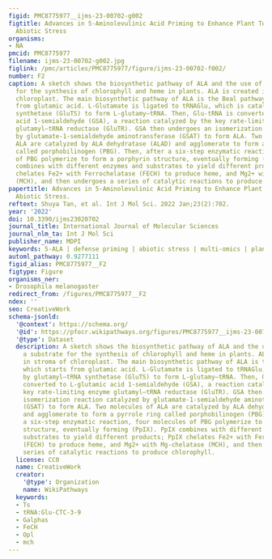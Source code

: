 ```yaml
---
figid: PMC8775977__ijms-23-00702-g002
figtitle: Advances in 5-Aminolevulinic Acid Priming to Enhance Plant Tolerance to
  Abiotic Stress
organisms:
- NA
pmcid: PMC8775977
filename: ijms-23-00702-g002.jpg
figlink: /pmc/articles/PMC8775977/figure/ijms-23-00702-f002/
number: F2
caption: A sketch shows the biosynthetic pathway of ALA and the use of ALA as a substrate
  for the synthesis of chlorophyll and heme in plants. ALA is created in stroma of
  chloroplast. The main biosynthetic pathway of ALA is the Beal pathway, which starts
  from glutamic acid. L-Glutamate is ligated to tRNAGlu, which is catalyzed by glutamyl–tRNA
  synthetase (GluTS) to form L-glutamy–tRNA. Then, Glu-tRNA is converted to L-glutamic
  acid 1-semialdehyde (GSA), a reaction catalyzed by the key rate-limiting enzyme
  glutamyl–tRNA reductase (GluTR). GSA then undergoes an isomerization reaction catalyzed
  by glutamate-1-semialdehyde aminotransferase (GSAT) to form ALA. Two molecules of
  ALA are catalyzed by ALA dehydratase (ALAD) and agglomerate to form a pyrrole ring
  called porphobilinogen (PBG). Then, after a six-step enzymatic reaction, four molecules
  of PBG polymerize to form a porphyrin structure, eventually forming (PpIX). PpIX
  combines with different enzymes and substrates to yield different products; PpIX
  chelates Fe2+ with Ferrochelatase (FECH) to produce heme, and Mg2+ with Mg-chelatase
  (MCH), and then undergoes a series of catalytic reactions to produce chlorophyll.
papertitle: Advances in 5-Aminolevulinic Acid Priming to Enhance Plant Tolerance to
  Abiotic Stress.
reftext: Shuya Tan, et al. Int J Mol Sci. 2022 Jan;23(2):702.
year: '2022'
doi: 10.3390/ijms23020702
journal_title: International Journal of Molecular Sciences
journal_nlm_ta: Int J Mol Sci
publisher_name: MDPI
keywords: 5-ALA | defense priming | abiotic stress | multi-omics | plant hormone
automl_pathway: 0.9277111
figid_alias: PMC8775977__F2
figtype: Figure
organisms_ner:
- Drosophila melanogaster
redirect_from: /figures/PMC8775977__F2
ndex: ''
seo: CreativeWork
schema-jsonld:
  '@context': https://schema.org/
  '@id': https://pfocr.wikipathways.org/figures/PMC8775977__ijms-23-00702-g002.html
  '@type': Dataset
  description: A sketch shows the biosynthetic pathway of ALA and the use of ALA as
    a substrate for the synthesis of chlorophyll and heme in plants. ALA is created
    in stroma of chloroplast. The main biosynthetic pathway of ALA is the Beal pathway,
    which starts from glutamic acid. L-Glutamate is ligated to tRNAGlu, which is catalyzed
    by glutamyl–tRNA synthetase (GluTS) to form L-glutamy–tRNA. Then, Glu-tRNA is
    converted to L-glutamic acid 1-semialdehyde (GSA), a reaction catalyzed by the
    key rate-limiting enzyme glutamyl–tRNA reductase (GluTR). GSA then undergoes an
    isomerization reaction catalyzed by glutamate-1-semialdehyde aminotransferase
    (GSAT) to form ALA. Two molecules of ALA are catalyzed by ALA dehydratase (ALAD)
    and agglomerate to form a pyrrole ring called porphobilinogen (PBG). Then, after
    a six-step enzymatic reaction, four molecules of PBG polymerize to form a porphyrin
    structure, eventually forming (PpIX). PpIX combines with different enzymes and
    substrates to yield different products; PpIX chelates Fe2+ with Ferrochelatase
    (FECH) to produce heme, and Mg2+ with Mg-chelatase (MCH), and then undergoes a
    series of catalytic reactions to produce chlorophyll.
  license: CC0
  name: CreativeWork
  creator:
    '@type': Organization
    name: WikiPathways
  keywords:
  - Ts
  - tRNA:Glu-CTC-3-9
  - Galphas
  - FeCH
  - Opl
  - mch
---
```

